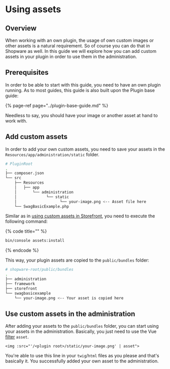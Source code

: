 # Using assets

## Overview

When working with an own plugin, the usage of own custom images or other assets is a natural requirement. So of course you can do that in Shopware as well. In this guide we will explore how you can add custom assets in your plugin in order to use them in the administration.

## Prerequisites

In order to be able to start with this guide, you need to have an own plugin running. As to most guides, this guide is also built upon the Plugin base guide:

{% page-ref page="../plugin-base-guide.md" %}

Needless to say, you should have your image or another asset at hand to work with.

## Add custom assets

In order to add your own custom assets, you need to save your assets in the `Resources/app/administration/static` folder.

```bash
# PluginRoot
.
├── composer.json
└── src
    ├── Resources
    │   ├── app
    │       └── administration
    │             └── static
    │                   └── your-image.png <-- Asset file here
    └── SwagBasicExample.php
```

Similar as in [using custom assets in Storefront](add-custom-assets.md), you need to execute the following command:

{% code title="" %}
```bash
bin/console assets:install
```
{% endcode %}

This way, your plugin assets are copied to the `public/bundles` folder:

```bash
# shopware-root/public/bundles
.
├── administration
├── framework
├── storefront
└── swagbasicexample
    └── your-image.png <-- Your asset is copied here
```

## Use custom assets in the administration

After adding your assets to the `public/bundles` folder, you can start using your assets in the administration. Basically, you just need to use the Vue [filter](https://vuejs.org/v2/guide/filters.html) `asset`.

```markup
<img :src="'/<plugin root>/static/your-image.png' | asset">
```

You're able to use this line in your `twig`/`html` files as you please and that's basically it. You successfully added your own asset to the administration.

